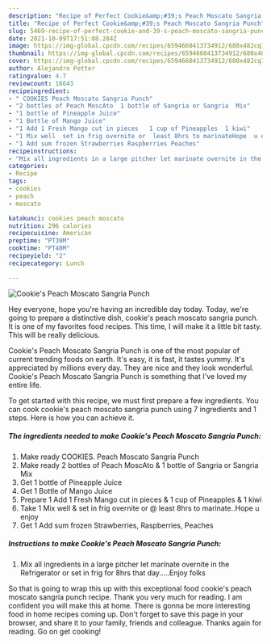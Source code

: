 ```yaml
---
description: "Recipe of Perfect Cookie&amp;#39;s Peach Moscato Sangria Punch"
title: "Recipe of Perfect Cookie&amp;#39;s Peach Moscato Sangria Punch"
slug: 5469-recipe-of-perfect-cookie-and-39-s-peach-moscato-sangria-punch
date: 2021-10-09T17:51:08.284Z
image: https://img-global.cpcdn.com/recipes/6594660413734912/680x482cq70/cookies-peach-moscato-sangria-punch-recipe-main-photo.jpg
thumbnail: https://img-global.cpcdn.com/recipes/6594660413734912/680x482cq70/cookies-peach-moscato-sangria-punch-recipe-main-photo.jpg
cover: https://img-global.cpcdn.com/recipes/6594660413734912/680x482cq70/cookies-peach-moscato-sangria-punch-recipe-main-photo.jpg
author: Alejandro Potter
ratingvalue: 4.7
reviewcount: 16643
recipeingredient:
- " COOKIES Peach Moscato Sangria Punch"
- "2 bottles of Peach MoscAto  1 bottle of Sangria or Sangria  Mix"
- "1 bottle of Pineapple Juice"
- "1 Bottle of Mango Juice"
- "1 Add 1 Fresh Mango cut in pieces   1 cup of Pineapples  1 kiwi"
- "1 Mix well  set in frig overnite or  least 8hrs to marinateHope  u enjoy"
- "1 Add sum frozen Strawberries Raspberries Peaches"
recipeinstructions:
- "Mix all ingredients in a large pitcher let marinate overnite in the Refrigerator  or set in frig for 8hrs that day.....Enjoy folks"
categories:
- Recipe
tags:
- cookies
- peach
- moscato

katakunci: cookies peach moscato 
nutrition: 296 calories
recipecuisine: American
preptime: "PT30M"
cooktime: "PT40M"
recipeyield: "2"
recipecategory: Lunch

---
```



![Cookie&#39;s Peach Moscato Sangria Punch](https://img-global.cpcdn.com/recipes/6594660413734912/680x482cq70/cookies-peach-moscato-sangria-punch-recipe-main-photo.jpg)

Hey everyone, hope you're having an incredible day today. Today, we're going to prepare a distinctive dish, cookie&#39;s peach moscato sangria punch. It is one of my favorites food recipes. This time, I will make it a little bit tasty. This will be really delicious.

Cookie&#39;s Peach Moscato Sangria Punch is one of the most popular of current trending foods on earth. It's easy, it is fast, it tastes yummy. It's appreciated by millions every day. They are nice and they look wonderful. Cookie&#39;s Peach Moscato Sangria Punch is something that I've loved my entire life.




To get started with this recipe, we must first prepare a few ingredients. You can cook cookie&#39;s peach moscato sangria punch using 7 ingredients and 1 steps. Here is how you can achieve it.

<!--inarticleads1-->

##### The ingredients needed to make Cookie&#39;s Peach Moscato Sangria Punch:

1. Make ready  COOKIES. Peach Moscato Sangria Punch
1. Make ready 2 bottles of Peach MoscAto &amp; 1 bottle of Sangria or Sangria  Mix
1. Get 1 bottle of Pineapple Juice
1. Get 1 Bottle of Mango Juice
1. Prepare 1 Add 1 Fresh Mango cut in pieces  &amp; 1 cup of Pineapples &amp; 1 kiwi
1. Take 1 Mix well &amp; set in frig overnite or @ least 8hrs to marinate..Hope  u enjoy
1. Get 1 Add sum frozen Strawberries, Raspberries, Peaches




<!--inarticleads2-->

##### Instructions to make Cookie&#39;s Peach Moscato Sangria Punch:

1. Mix all ingredients in a large pitcher let marinate overnite in the Refrigerator  or set in frig for 8hrs that day.....Enjoy folks




So that is going to wrap this up with this exceptional food cookie&#39;s peach moscato sangria punch recipe. Thank you very much for reading. I am confident you will make this at home. There is gonna be more interesting food in home recipes coming up. Don't forget to save this page in your browser, and share it to your family, friends and colleague. Thanks again for reading. Go on get cooking!
